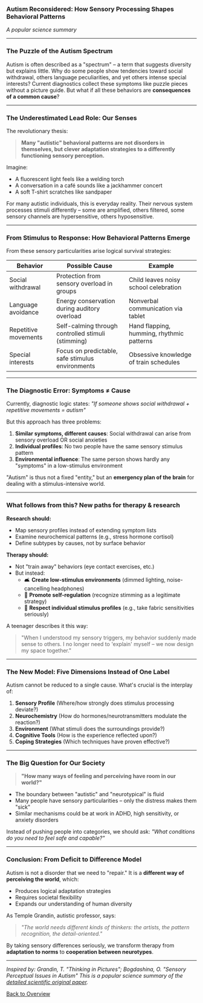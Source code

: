 ### Autism Reconsidered: How Sensory Processing Shapes Behavioral Patterns
*A popular science summary*

---

### The Puzzle of the Autism Spectrum
Autism is often described as a "spectrum" – a term that suggests diversity but explains little. Why do some people show tendencies toward social withdrawal, others language peculiarities, and yet others intense special interests? Current diagnostics collect these symptoms like puzzle pieces without a picture guide. But what if all these behaviors are **consequences of a common cause**?

---

### The Underestimated Lead Role: Our Senses
The revolutionary thesis:
> **Many "autistic" behavioral patterns are not disorders in themselves, but clever adaptation strategies to a differently functioning sensory perception.**

Imagine:
- A fluorescent light feels like a welding torch
- A conversation in a café sounds like a jackhammer concert
- A soft T-shirt scratches like sandpaper

For many autistic individuals, this is everyday reality. Their nervous system processes stimuli differently – some are amplified, others filtered, some sensory channels are hypersensitive, others hyposensitive.

---

### From Stimulus to Response: How Behavioral Patterns Emerge
From these sensory particularities arise logical survival strategies:

| **Behavior**           | **Possible Cause**                                 | **Example**                             |
|------------------------|----------------------------------------------------|-----------------------------------------|
| Social withdrawal      | Protection from sensory overload in groups         | Child leaves noisy school celebration   |
| Language avoidance     | Energy conservation during auditory overload       | Nonverbal communication via tablet      |
| Repetitive movements   | Self-calming through controlled stimuli (stimming) | Hand flapping, humming, rhythmic patterns|
| Special interests      | Focus on predictable, safe stimulus environments   | Obsessive knowledge of train schedules  |

---

### The Diagnostic Error: Symptoms ≠ Cause
Currently, diagnostic logic states:
*"If someone shows social withdrawal + repetitive movements = autism"*

But this approach has three problems:
1. **Similar symptoms, different causes**: Social withdrawal can arise from sensory overload OR social anxieties
2. **Individual profiles**: No two people have the same sensory stimulus pattern
3. **Environmental influence**: The same person shows hardly any "symptoms" in a low-stimulus environment

"Autism" is thus not a fixed "entity," but an **emergency plan of the brain** for dealing with a stimulus-intensive world.

---

### What follows from this? New paths for therapy & research

**Research should:**
- Map sensory profiles instead of extending symptom lists
- Examine neurochemical patterns (e.g., stress hormone cortisol)
- Define subtypes by causes, not by surface behavior

**Therapy should:**
- Not "train away" behaviors (eye contact exercises, etc.)
- But instead:
  - 🛋️ **Create low-stimulus environments** (dimmed lighting, noise-cancelling headphones)
  - 🔄 **Promote self-regulation** (recognize stimming as a legitimate strategy)
  - 🧩 **Respect individual stimulus profiles** (e.g., take fabric sensitivities seriously)

A teenager describes it this way:
> "When I understood my sensory triggers, my behavior suddenly made sense to others. I no longer need to 'explain' myself – we now design my space together."

---

### The New Model: Five Dimensions Instead of One Label
Autism cannot be reduced to a single cause. What's crucial is the interplay of:

1. **Sensory Profile** (Where/how strongly does stimulus processing deviate?)
2. **Neurochemistry** (How do hormones/neurotransmitters modulate the reaction?)
3. **Environment** (What stimuli does the surroundings provide?)
4. **Cognitive Tools** (How is the experience reflected upon?)
5. **Coping Strategies** (Which techniques have proven effective?)

---

### The Big Question for Our Society
> **"How many ways of feeling and perceiving have room in our world?"**

- The boundary between "autistic" and "neurotypical" is fluid
- Many people have sensory particularities – only the distress makes them "sick"
- Similar mechanisms could be at work in ADHD, high sensitivity, or anxiety disorders

Instead of pushing people into categories, we should ask:
*"What conditions do you need to feel safe and capable?"*

---

### Conclusion: From Deficit to Difference Model
Autism is not a disorder that we need to "repair." It is a **different way of perceiving the world**, which:
- Produces logical adaptation strategies
- Requires societal flexibility
- Expands our understanding of human diversity

As Temple Grandin, autistic professor, says:
> *"The world needs different kinds of thinkers: the artists, the pattern recognition, the detail-oriented."*

By taking sensory differences seriously, we transform therapy from **adaptation to norms** to **cooperation between neurotypes**.

---
*Inspired by: Grandin, T. "Thinking in Pictures"; Bogdashina, O. "Sensory Perceptual Issues in Autism"*
*This is a popular science summary of the [detailed scientific original paper](index.md).*

[Back to Overview](../index.md)
